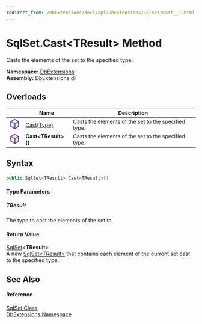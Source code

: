 ```yaml
---
redirect_from: /DbExtensions/docs/api/DbExtensions/SqlSet/Cast__1.html
---
```


SqlSet.Cast&lt;TResult> Method
==============================
Casts the elements of the set to the specified type.
  
**Namespace:** [DbExtensions][1]  
**Assembly:** DbExtensions.dll

Overloads
---------

|                  | Name                   | Description                                          |
| ---------------- | ---------------------- | ---------------------------------------------------- |
| ![Public method] | [Cast(Type)][2]        | Casts the elements of the set to the specified type. |
| ![Public method] | **Cast&lt;TResult>()** | Casts the elements of the set to the specified type. |


Syntax
------

```csharp
public SqlSet<TResult> Cast<TResult>()

```

#### Type Parameters

##### *TResult*
The type to cast the elements of the set to.

#### Return Value
[SqlSet][3]&lt;**TResult**>  
A new [SqlSet&lt;TResult>][3] that contains each element of the current set cast to the specified type.

See Also
--------

#### Reference
[SqlSet Class][4]  
[DbExtensions Namespace][1]  

[1]: ../README.md
[2]: Cast.md
[3]: ../SqlSet_1/README.md
[4]: README.md
[Public method]: ../../icons/pubmethod.svg "Public method"